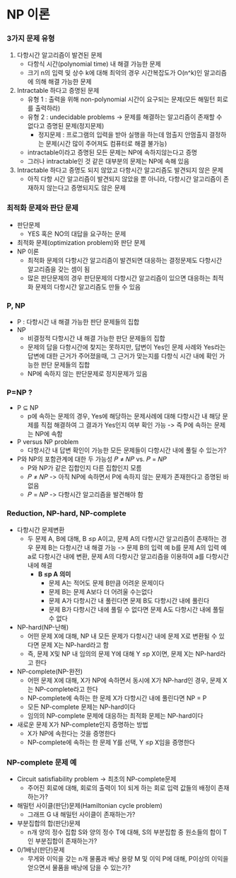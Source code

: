 # NP 이론
### 3가지 문제 유형
1. 다항시간 알고리즘이 발견된 문제
    * 다항식 시간(polynomial time) 내 해결 가능한 문제
    * 크기 n의 입력 및 상수 k에 대해 최악의 경우 시간복잡도가 O(n^k)인 알고리즘에 의해 해결 가능한 문제
2. Intractable 하다고 증명된 문제
    * 유형 1 : 출력을 위해 non-polynomial 시간이 요구되는 문제(모든 해밀턴 회로를 출력하라)
    * 유형 2 : undecidable problems -> 문제를 해결하는 알고리즘이 존재할 수 없다고 증명된 문제(정지문제)
      * 정지문제 : 프로그램의 입력을 받아 실행을 하는데 멈출지 안멈출지 결정하는 문제(시간 많이 주어져도 컴퓨터로 해결 불가능)
    * intractable이라고 증명된 모든 문제는 NP에 속하지않는다고 증명
    * 그러나 intractable인 것 같은 대부분의 문제는 NP에 속해 있음
3. Intractable 하다고 증명도 되지 않았고 다항시간 알고리즘도 발견되지 않은 문제 
    * 아직 다항 시간 알고리즘이 발견되지 않았을 뿐 아니라, 다항시간 알고리즘이 존재하지 않는다고 증명되지도 않은 문제
   
### 최적화 문제와 판단 문제
* 판단문제
  * YES 혹은 NO의 대답을 요구하는 문제
* 최적화 문제(optimization problem)와 판단 문제
* NP 이론
  * 최적화 문제의 다항시간 알고리즘이 발견되면 대응하는 결정문제도 다항시간 알고리즘을 갖는 셈이 됨
  * 많은 판단문제의 경우 판단문제의 다항시간 알고리즘이 있으면 대응하는 최적화 문제의 다항시간 알고리즘도 만들 수 있음

### P, NP
* P : 다항시간 내 해결 가능한 판단 문제들의 집합
* NP 
  * 비결정적 다항시간 내 해결 가능한 판단 문제들의 집합
  * 문제의 답을 다항시간에 찾지는 못하지만, 답변이 Yes인 문제 사례와 Yes라는 답변에 대한 근거가 주어졌을때, 그 근거가 맞는지를 다항식 시간 내에 확인 가능한 판단 문제들의 집합
  * NP에 속하지 않는 판단문제로 정지문제가 있음

### P=NP ?
* P ⊆ NP
  * p에 속하는 문제의 경우, Yes에 해당하는 문제사례에 대해 다항시간 내 해당 문제를 직접 해결하여 그 결과가 Yes인지 여부 확인 가능 -> 즉 P에 속하는 문제는 NP에 속함
* P versus NP problem
  * 다항시간 내 답변 확인이 가능한 모든 문제들이 다항시간 내에 풀릴 수 있는가?
* P와 NP의 포함관계에 대한 두 가능성 𝑃 ≠ 𝑁𝑃 vs. 𝑃 = 𝑁𝑃
  * P와 NP가 같은 집합인지 다른 집합인지 모름
  * 𝑃 ≠ 𝑁𝑃 -> 아직 NP에 속하면서 P에 속하지 않는 문제가 존재한다고 증명된 바 없음
  * 𝑃 = 𝑁𝑃 -> 다항시간 알고리즘을 발견해야 함

### Reduction, NP-hard, NP-complete
* 다항시간 문제변환
  * 두 문제 A, B에 대해, B ≤p A이고, 문제 A의 다항시간 알고리즘이 존재하는 경우 문제 B는 다항시간 내 해결 가능 -> 문제 B의 입력 예 b를 문제 A의 입력 예 a로 다항시간 내에 변환, 문제 A의 다항시간 알고리즘을 이용하여 a를 다항시간 내에 해결
    * <strong>B ≤p A 의미</strong>
      * 문제 A는 적어도 문제 B만큼 어려운 문제이다
      * 문제 B는 문제 A보다 더 어려울 수는없다
      * 문제 A가 다항시간 내 풀린다면 문제 B도 다항시간 내에 풀린다
      * 문제 B가 다항시간 내에 풀릴 수 없다면 문제 A도 다항시간 내에 풀릴 수 없다
* NP-hard(NP-난해)
  * 어떤 문제 X에 대해, NP 내 모든 문제가 다항시간 내에 문제 X로 변환될 수 있다면 문제 X는 NP-hard라고 함
  * 즉, 문제 X및 NP 내 임의의 문제 Y에 대해 Y ≤p X이면, 문제 X는 NP-hard라고 한다
* NP-complete(NP-완전)
  * 어떤 문제 X에 대해, X가 NP에 속하면서 동시에 X가 NP-hard인 경우, 문제 X는 NP-complete라고 한다
  * NP-complete에 속하는 한 문제 X가 다항시간 내에 풀린다면 NP = P
  * 모든 NP-complete 문제는 NP-hard이다
  * 임의의 NP-complete 문제에 대응하는 최적화 문제는 NP-hard이다
* 새로운 문제 X가 NP-complete인지 증명하는 방법
  * X가 NP에 속한다는 것을 증명한다
  * NP-complete에 속하는 한 문제 Y를 선택, Y ≤p X임을 증명한다

### NP-complete 문제 예
* Circuit satisfiability problem -> 최초의 NP-complete문제
  * 주어진 회로에 대해, 회로의 출력이 1이 되게 하는 회로 입력 값들의 배정이 존재하는가?
* 해밀턴 사이클(판단)문제(Hamiltonian cycle problem)
  * 그래프 G 내 해밀턴 사이클이 존재하는가?
* 부분집합의 합(판단)문제
  * n개 양의 정수 집합 S와 양의 정수 T에 대해, S의 부분집합 중 원소들의 합이 T인 부분집합이 존재하는가?
* 0/1배낭(판단)문제
  * 무게와 이익을 갖는 n개 물품과 배낭 용량 M 및 이익 P에 대해, P이상의 이익을 얻으면서 물품을 배낭에 담을 수 있는가?